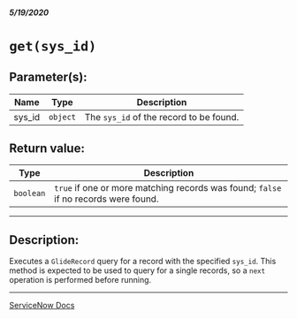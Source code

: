 ##### 5/19/2020
# `get(sys_id)`
## Parameter(s):
| Name | Type | Description |
|---|---|---|
| sys_id | `object` | The `sys_id` of the record to be found. |

## Return value:
| Type | Description |
|---|---|
| `boolean` | `true` if one or more matching records was found; `false` if no records were found. |

---

## Description:
Executes a `GlideRecord` query for a record with the specified `sys_id`.  This method is expected to be used to query for a single records, so a `next` operation is performed before running.

---

[ServiceNow Docs](https://developer.servicenow.com/dev.do#!/reference/api/newyork/client/c_GlideRecordClientSideAPI#r_GRCS-get_O)